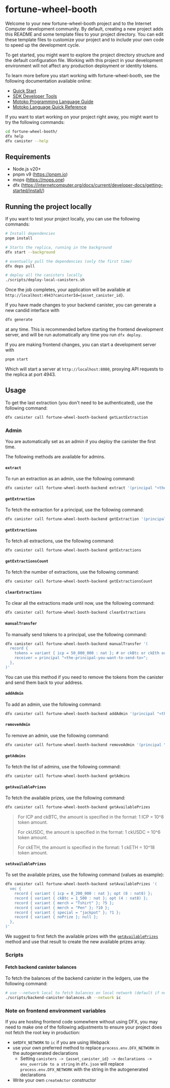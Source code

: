 # fortune-wheel-booth

Welcome to your new fortune-wheel-booth project and to the Internet Computer development community. By default, creating a new project adds this README and some template files to your project directory. You can edit these template files to customize your project and to include your own code to speed up the development cycle.

To get started, you might want to explore the project directory structure and the default configuration file. Working with this project in your development environment will not affect any production deployment or identity tokens.

To learn more before you start working with fortune-wheel-booth, see the following documentation available online:

- [Quick Start](https://internetcomputer.org/docs/current/developer-docs/setup/deploy-locally)
- [SDK Developer Tools](https://internetcomputer.org/docs/current/developer-docs/setup/install)
- [Motoko Programming Language Guide](https://internetcomputer.org/docs/current/motoko/main/motoko)
- [Motoko Language Quick Reference](https://internetcomputer.org/docs/current/motoko/main/language-manual)

If you want to start working on your project right away, you might want to try the following commands:

```bash
cd fortune-wheel-booth/
dfx help
dfx canister --help
```

## Requirements

- Node.js v20+
- pnpm v9 (https://pnpm.io)
- mops (https://mops.one)
- dfx (https://internetcomputer.org/docs/current/developer-docs/getting-started/install/)

## Running the project locally

If you want to test your project locally, you can use the following commands:

```bash
# Install dependencies
pnpm install

# Starts the replica, running in the background
dfx start --background

# eventually pull the dependencies (only the first time)
dfx deps pull

# deploy all the canisters locally
./scripts/deploy-local-canisters.sh
```

Once the job completes, your application will be available at `http://localhost:4943?canisterId={asset_canister_id}`.

If you have made changes to your backend canister, you can generate a new candid interface with

```bash
dfx generate
```

at any time. This is recommended before starting the frontend development server, and will be run automatically any time you run `dfx deploy`.

If you are making frontend changes, you can start a development server with

```bash
pnpm start
```

Which will start a server at `http://localhost:8080`, proxying API requests to the replica at port 4943.

## Usage

To get the last extraction (you don't need to be authenticated), use the following command:

```bash
dfx canister call fortune-wheel-booth-backend getLastExtraction
```

### Admin

You are automatically set as an admin if you deploy the canister the first time.

The following methods are available for admins.

#### `extract`

To run an extraction as an admin, use the following command:

```bash
dfx canister call fortune-wheel-booth-backend extract '(principal "<the-principal-you-want-to-extract-for>")'
```

#### `getExtraction`

To fetch the extraction for a principal, use the following command:

```bash
dfx canister call fortune-wheel-booth-backend getExtraction '(principal "<the-principal-you-want-to-fetch-the-extraction-for>")'
```

#### `getExtractions`

To fetch all extractions, use the following command:

```bash
dfx canister call fortune-wheel-booth-backend getExtractions
```

#### `getExtractionsCount`

To fetch the number of extractions, use the following command:

```bash
dfx canister call fortune-wheel-booth-backend getExtractionsCount
```

#### `clearExtractions`

To clear all the extractions made until now, use the following command:

```bash
dfx canister call fortune-wheel-booth-backend clearExtractions
```

#### `manualTransfer`

To manually send tokens to a principal, use the following command:

```bash
dfx canister call fortune-wheel-booth-backend manualTransfer '(
  record {
    tokens = variant { icp = 50_000_000 : nat }; # or ckBtc or ckEth or ckUsdc
    receiver = principal "<the-principal-you-want-to-send-to>";
  },
)'
```

You can use this method if you need to remove the tokens from the canister and send them back to your address.

#### `addAdmin`

To add an admin, use the following command:

```bash
dfx canister call fortune-wheel-booth-backend addAdmin '(principal "<the-principal-you-want-to-add-as-admin>")'
```

#### `removeAdmin`

To remove an admin, use the following command:

```bash
dfx canister call fortune-wheel-booth-backend removeAdmin '(principal "<the-principal-you-want-to-remove-as-admin>")'
```

#### `getAdmins`

To fetch the list of admins, use the following command:

```bash
dfx canister call fortune-wheel-booth-backend getAdmins
```

#### `getAvailablePrizes`

To fetch the available prizes, use the following command:

```bash
dfx canister call fortune-wheel-booth-backend getAvailablePrizes
```

> For ICP and ckBTC, the amount is specified in the format: 1 ICP = 10^8 token amount.
>
> For ckUSDC, the amount is specified in the format: 1 ckUSDC = 10^6 token amount.
>
> For ckETH, the amount is specified in the format: 1 ckETH = 10^18 token amount.

#### `setAvailablePrizes`

To set the available prizes, use the following command (values as example):

```bash
dfx canister call fortune-wheel-booth-backend setAvailablePrizes '(
  vec {
    record { variant { icp = 8_200_000 : nat }; opt (8 : nat8) };
    record { variant { ckBtc = 1_500 : nat }; opt (4 : nat8) };
    record { variant { merch = "Tshirt" }; ?5 };
    record { variant { merch = "Pen" }; ?10 };
    record { variant { special = "jackpot" }; ?1 };
    record { variant { noPrize }; null };
  },
)'
```

We suggest to first fetch the available prizes with the [`getAvailablePrizes`](#getavailableprizes) method and use that result to create the new available prizes array.

### Scripts

#### Fetch backend canister balances

To fetch the balances of the backend canister in the ledgers, use the following command:

```bash
# use --network local to fetch balances on local network (default if not specified)
./scripts/backend-canister-balances.sh --network ic
```

### Note on frontend environment variables

If you are hosting frontend code somewhere without using DFX, you may need to make one of the following adjustments to ensure your project does not fetch the root key in production:

- set`DFX_NETWORK` to `ic` if you are using Webpack
- use your own preferred method to replace `process.env.DFX_NETWORK` in the autogenerated declarations
  - Setting `canisters -> {asset_canister_id} -> declarations -> env_override to a string` in `dfx.json` will replace `process.env.DFX_NETWORK` with the string in the autogenerated declarations
- Write your own `createActor` constructor
